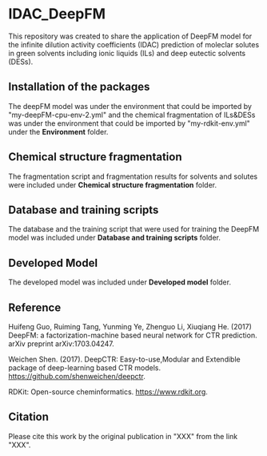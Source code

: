 # IDAC_DeepFM
This repository was created to share the application of DeepFM model for the infinite dilution activity coefficients (IDAC) prediction of moleclar solutes in green solvents including ionic liquids (ILs) and deep eutectic solvents (DESs).

## Installation of the packages
The deepFM model was under the environment that could be imported by "my-deepFM-cpu-env-2.yml" and the chemical fragmentation of ILs&DESs was under the environment that could be imported by "my-rdkit-env.yml" under the **Environment** folder.

## Chemical structure fragmentation
The fragmentation script and fragmentation results for solvents and solutes were included under **Chemical structure fragmentation** folder.

## Database and training scripts
The database and the training script that were used for training the DeepFM model was included under **Database and training scripts** folder.

## Developed Model
The developed model was included under **Developed model** folder.

## Reference
Huifeng Guo, Ruiming Tang, Yunming Ye, Zhenguo Li, Xiuqiang He. (2017) DeepFM: a factorization-machine based neural network for CTR prediction. arXiv preprint arXiv:1703.04247.

Weichen Shen. (2017). DeepCTR: Easy-to-use,Modular and Extendible package of deep-learning based CTR models. https://github.com/shenweichen/deepctr.

RDKit: Open-source cheminformatics. https://www.rdkit.org.

## Citation
Please cite this work by the original publication in "XXX" from the link "XXX".
